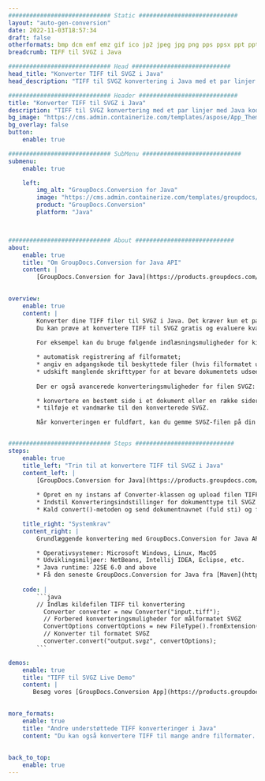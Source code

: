 ```yaml
---
############################# Static ############################
layout: "auto-gen-conversion"
date: 2022-11-03T18:57:34
draft: false
otherformats: bmp dcm emf emz gif ico jp2 jpeg jpg png pps ppsx ppt pptx psb psd svg svgz tga tif tiff webp wmf wmz
breadcrumb: TIFF til SVGZ i Java

############################# Head ############################
head_title: "Konverter TIFF til SVGZ i Java"
head_description: "TIFF til SVGZ konvertering i Java med et par linjer kode. Konverter over 160 filformater ved hjælp af GroupDocs dokumentkonverterings-API for Java"

############################# Header ############################
title: "Konverter TIFF til SVGZ i Java"
description: "TIFF til SVGZ konvertering med et par linjer med Java kode"
bg_image: "https://cms.admin.containerize.com/templates/aspose/App_Themes/V3/images/bg/header1.png"
bg_overlay: false
button:
    enable: true

############################# SubMenu ############################
submenu:
    enable: true

    left:
        img_alt: "GroupDocs.Conversion for Java"
        image: "https://cms.admin.containerize.com/templates/groupdocs/images/product-logos/90x90-noborder/groupdocs-conversion-java.png"
        product: "GroupDocs.Conversion"
        platform: "Java"



############################# About ############################
about:
    enable: true
    title: "Om GroupDocs.Conversion for Java API"
    content: |
        [GroupDocs.Conversion for Java](https://products.groupdocs.com/conversion/java/) er en avanceret filformatkonverterings-API til konvertering mellem populære billed- og dokumentformater såsom Microsoft Office, OpenDocument, PDF, HTML, e-mail, CAD. og meget mere med blot et par linjer kode. Den native API registrerer automatisk formaterne af de originale dokumenter og tilbyder mange muligheder for at tilpasse de konverterede dokumenter. Sammen med funktionen til at udtrække information fra et dokument, understøtter den også caching af konverteringsresultaterne til den lokale disk som standard. Enhver form for cachelagring kan dog understøttes ved at implementere de passende grænseflader - Amazon S3, Dropbox, Google Drive, Windows Azure, Reddis eller andre.
    

overview:
    enable: true
    content: |
        Konverter dine TIFF filer til SVGZ i Java. Det kræver kun et par linjer med Java kode på enhver platform efter eget valg, såsom Windows, Linux, macOS.
        Du kan prøve at konvertere TIFF til SVGZ gratis og evaluere kvaliteten af ​​konverteringsresultaterne. Sammen med simple filkonverteringsscripts kan du prøve mere sofistikerede muligheder for at indlæse TIFF-kildefilen og gemme SVGZ-outputtet. 
        
        For eksempel kan du bruge følgende indlæsningsmuligheder for kilden TIFF:

        * automatisk registrering af filformatet;
        * angiv en adgangskode til beskyttede filer (hvis filformatet understøtter det);
        * udskift manglende skrifttyper for at bevare dokumentets udseende.
        
        Der er også avancerede konverteringsmuligheder for filen SVGZ:

        * konvertere en bestemt side i et dokument eller en række sider;
        * tilføje et vandmærke til den konverterede SVGZ.

        Når konverteringen er fuldført, kan du gemme SVGZ-filen på din lokale filsti eller på et tredjepartslager såsom FTP, Amazon S3, Google Drive, Dropbox osv. Bemærk venligst - for at konvertere TIFF til SVGZ, behøver du ikke installere yderligere software, såsom MS Office, Open Office, Adobe Acrobat Reader osv.


############################# Steps ############################
steps:
    enable: true
    title_left: "Trin til at konvertere TIFF til SVGZ i Java"
    content_left: |
        [GroupDocs.Conversion for Java](https://products.groupdocs.com/conversion/java/) giver udviklere mulighed for nemt at konvertere TIFF fil til SVGZ med et par linjer kode.
        
        * Opret en ny instans af Converter-klassen og upload filen TIFF med den fulde sti
        * Indstil Konverteringsindstillinger for dokumenttype til SVGZ
        * Kald convert()-metoden og send dokumentnavnet (fuld sti) og formatet (SVGZ) som en parameter

    title_right: "Systemkrav"
    content_right: |
        Grundlæggende konvertering med GroupDocs.Conversion for Java API kan udføres med blot et par linjer kode. Vores API'er understøttes på alle større platforme og operativsystemer. Før du udfører koden nedenfor, skal du sørge for, at du har følgende forudsætninger installeret på dit system.

        * Operativsystemer: Microsoft Windows, Linux, MacOS
        * Udviklingsmiljøer: NetBeans, Intellij IDEA, Eclipse, etc.
        * Java runtime: J2SE 6.0 and above
        * Få den seneste GroupDocs.Conversion for Java fra [Maven](https://repository.groupdocs.com/webapp/#/artifacts/browse/tree/General/repo/com/groupdocs/groupdocs-conversion)
         
    code: |
        ```java    
        // Indlæs kildefilen TIFF til konvertering
          Converter converter = new Converter("input.tiff");
          // Forbered konverteringsmuligheder for målformatet SVGZ
          ConvertOptions convertOptions = new FileType().fromExtension("svgz").getConvertOptions();
          // Konverter til formatet SVGZ
          converter.convert("output.svgz", convertOptions);
        ```

demos:
    enable: true
    title: "TIFF til SVGZ Live Demo"
    content: |
       Besøg vores [GroupDocs.Conversion App](https://products.groupdocs.app/conversion/family) websted, og prøv TIFF til SVGZ konvertering nu. Den gratis demo har følgende fordele
          

more_formats:
    enable: true
    title: "Andre understøttede TIFF konverteringer i Java"
    content: "Du kan også konvertere TIFF til mange andre filformater. Se venligst listen nedenfor."
       
       
back_to_top:
    enable: true
---
```


